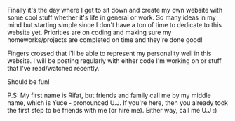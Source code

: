 Finally it's the day where I get to sit down and create my own website with some cool stuff whether it's life in general or work. So many ideas in my mind but starting simple since I don't have a ton of time to dedicate to this website yet. Priorities are on coding and making sure my homeworks/projects are completed on time and they're done good! 

Fingers crossed that I'll be able to represent my personality well in this website. I will be posting regularly with either code I'm working on or stuff that I've read/watched recently. 

Should be fun!

P.S: My first name is Rifat, but friends and family call me by my middle name, which is Yuce - pronounced U.J. If you're here, then you already took the first step to be friends with me (or hire me). Either way, call me U.J :)